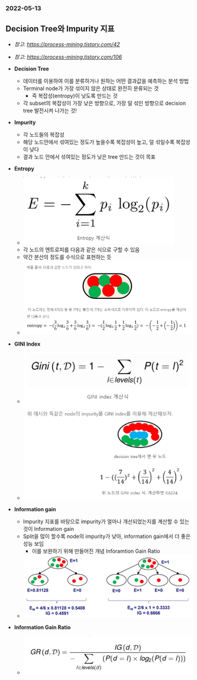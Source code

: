 ### 2022-05-13

## Decision Tree와 Impurity 지표
- *참고: https://process-mining.tistory.com/42*
- *참고: https://process-mining.tistory.com/106*
- **Decision Tree**
  - 데이터를 이용하여 이를 분류하거나 원하는 어떤 결과값을 예측하는 분석 방법
  - Terminal node가 가장 섞이지 않은 상태로 완전히 분류되는 것
    - 즉 복잡성(entropy)이 낮도록 만드는 것
  - 각 subset의 복잡성이 가장 낮은 방향으로, 가장 덜 섞인 방향으로 decision tree 발전시켜 나가는 것!

- **Impurity**
  - 각 노드들의 복잡성
  - 해당 노드안에서 섞여있는 정도가 높을수록 복잡성이 높고, 덜 섞일수록 복잡성이 낮다
  - 결과 노드 안에서 섞여있는 정도가 낮은 tree 만드는 것이 목표

- **Entropy**
  - ![](../images/2022-05-13-entropy.png)
  - 각 노드의 엔트로피를 다음과 같은 식으로 구할 수 있음
  - 약간 분산의 정도를 수식으로 표현하는 듯
  - ![](../images/2022-05-13-entropy2.png)

- **GINI Index**
  - ![](../images/2022-05-13-gini.png)
  - ![](../images/2022-05-13-gini-2.png)

- **Information gain**
  - Impurity 지표를 바탕으로 impurity가 얼마나 개선되었는지를 계산할 수 있는 것이 Information gain
  - Split을 많이 할수록 node의 impurity가 낮아, information gain에서 더 좋은 성능 보임
    - 이를 보완하기 위해 만들어진 개념 Inforamtion Gain Ratio
  - ![](../images/2022-05-13-information-gain-example.png)

- **Information Gain Ratio**
  - ![](../images/2022-05-13-information-gain.png)